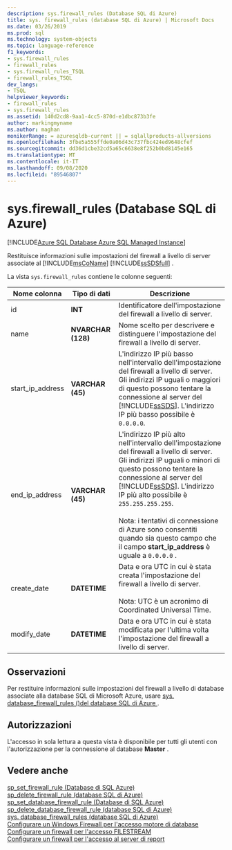 ```yaml
---
description: sys.firewall_rules (Database SQL di Azure)
title: sys. firewall_rules (database SQL di Azure) | Microsoft Docs
ms.date: 03/26/2019
ms.prod: sql
ms.technology: system-objects
ms.topic: language-reference
f1_keywords:
- sys.firewall_rules
- firewall_rules
- sys.firewall_rules_TSQL
- firewall_rules_TSQL
dev_langs:
- TSQL
helpviewer_keywords:
- firewall_rules
- sys.firewall_rules
ms.assetid: 140d2cd8-9aa1-4cc5-870d-e1dbc873b3fe
author: markingmyname
ms.author: maghan
monikerRange: = azuresqldb-current || = sqlallproducts-allversions
ms.openlocfilehash: 3fbe5a555ffde0a06d43c737fbc424ed9648cfef
ms.sourcegitcommit: dd36d1cbe32cd5a65c6638e8f252b0bd8145e165
ms.translationtype: MT
ms.contentlocale: it-IT
ms.lasthandoff: 09/08/2020
ms.locfileid: "89546807"
---
```

# <a name="sysfirewall_rules-azure-sql-database"></a>sys.firewall_rules (Database SQL di Azure)
[!INCLUDE[Azure SQL Database Azure SQL Managed Instance](../../includes/applies-to-version/asdb-asdbmi.md)]

  Restituisce informazioni sulle impostazioni del firewall a livello di server associate al [!INCLUDE[msCoName](../../includes/msconame-md.md)] [!INCLUDE[ssSDSfull](../../includes/sssdsfull-md.md)] .  
  
 La vista `sys.firewall_rules` contiene le colonne seguenti:  
  
|Nome colonna|Tipo di dati|Descrizione|  
|-----------------|---------------|-----------------|  
|id|**INT**|Identificatore dell'impostazione del firewall a livello di server.|  
|name|**NVARCHAR (128)**|Nome scelto per descrivere e distinguere l'impostazione del firewall a livello di server.|  
|start_ip_address|**VARCHAR (45)**|L'indirizzo IP più basso nell'intervallo dell'impostazione del firewall a livello di server. Gli indirizzi IP uguali o maggiori di questo possono tentare la connessione al server del [!INCLUDE[ssSDS](../../includes/sssds-md.md)]. L'indirizzo IP più basso possibile è `0.0.0.0`.|  
|end_ip_address|**VARCHAR (45)**|L'indirizzo IP più alto nell'intervallo dell'impostazione del firewall a livello di server. Gli indirizzi IP uguali o minori di questo possono tentare la connessione al server del [!INCLUDE[ssSDS](../../includes/sssds-md.md)]. L'indirizzo IP più alto possibile è `255.255.255.255`.<br /><br /> Nota: i tentativi di connessione di Azure sono consentiti quando sia questo campo che il campo **start_ip_address** è uguale a `0.0.0.0` .|  
|create_date|**DATETIME**|Data e ora UTC in cui è stata creata l'impostazione del firewall a livello di server.<br /><br /> Nota: UTC è un acronimo di Coordinated Universal Time.|  
|modify_date|**DATETIME**|Data e ora UTC in cui è stata modificata per l'ultima volta l'impostazione del firewall a livello di server.|  
  
## <a name="remarks"></a>Osservazioni

 Per restituire informazioni sulle impostazioni del firewall a livello di database associate alla database SQL di Microsoft Azure, usare [sys. database_firewall_rules &#40;&#41;del database SQL di Azure ](../../relational-databases/system-catalog-views/sys-database-firewall-rules-azure-sql-database.md).  
  
## <a name="permissions"></a>Autorizzazioni

 L'accesso in sola lettura a questa vista è disponibile per tutti gli utenti con l'autorizzazione per la connessione al database **Master** .  
  
## <a name="see-also"></a>Vedere anche

[sp_set_firewall_rule &#40;Database di SQL Azure&#41;](../../relational-databases/system-stored-procedures/sp-set-firewall-rule-azure-sql-database.md)  
[sp_delete_firewall_rule &#40;database SQL di Azure&#41;](../../relational-databases/system-stored-procedures/sp-delete-firewall-rule-azure-sql-database.md)   
[sp_set_database_firewall_rule &#40;Database di SQL Azure&#41;](../../relational-databases/system-stored-procedures/sp-set-database-firewall-rule-azure-sql-database.md)  
[sp_delete_database_firewall_rule &#40;database SQL di Azure&#41;](../../relational-databases/system-stored-procedures/sp-delete-database-firewall-rule-azure-sql-database.md)  
[sys. database_firewall_rules &#40;database SQL di Azure&#41;](../../relational-databases/system-catalog-views/sys-database-firewall-rules-azure-sql-database.md)  
[Configurare un Windows Firewall per l'accesso motore di database](../../database-engine/configure-windows/configure-a-windows-firewall-for-database-engine-access.md)     
[Configurare un firewall per l'accesso FILESTREAM](../../relational-databases/blob/configure-a-firewall-for-filestream-access.md)  
[Configurare un firewall per l'accesso al server di report](../../reporting-services/report-server/configure-a-firewall-for-report-server-access.md) 
